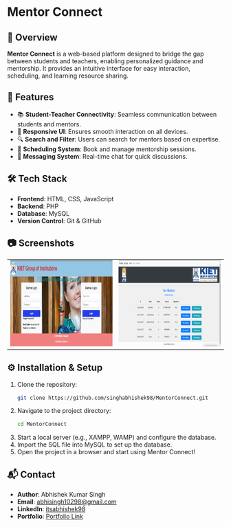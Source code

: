 # Mentor Connect

## 📌 Overview
**Mentor Connect** is a web-based platform designed to bridge the gap between students and teachers, enabling personalized guidance and mentorship. It provides an intuitive interface for easy interaction, scheduling, and learning resource sharing.

## 🚀 Features
- 📚 **Student-Teacher Connectivity**: Seamless communication between students and mentors.
- 🎨 **Responsive UI**: Ensures smooth interaction on all devices.
- 🔍 **Search and Filter**: Users can search for mentors based on expertise.
- 📅 **Scheduling System**: Book and manage mentorship sessions.
- 💬 **Messaging System**: Real-time chat for quick discussions.

## 🛠 Tech Stack
- **Frontend**: HTML, CSS, JavaScript
- **Backend**: PHP
- **Database**: MySQL
- **Version Control**: Git & GitHub

## 📷 Screenshots 
<div align="center">
  <table>
    <tr>
      <td><img src="https://github.com/singhabhishek98/MentorConnect/blob/main/Screen%20Shot/1.png" width="400" height="200" alt="Mentor Connect Homepage"></td>
      <td><img src="https://github.com/singhabhishek98/MentorConnect/blob/main/Screen%20Shot/4.png" width="400" height="200" alt="Mentor Connect Dashboard"></td>
    </tr>
  </table>
</div>

## ⚙️ Installation & Setup
1. Clone the repository:
   ```bash
   git clone https://github.com/singhabhishek98/MentorConnect.git
   ```
2. Navigate to the project directory:
   ```bash
   cd MentorConnect
   ```
3. Start a local server (e.g., XAMPP, WAMP) and configure the database.
4. Import the SQL file into MySQL to set up the database.
5. Open the project in a browser and start using Mentor Connect!


## 📬 Contact
- **Author**: Abhishek Kumar Singh  
- **Email**: [abhisingh10298@gmail.com](mailto:abhisingh10298@gmail.com)  
- **LinkedIn**: [itsabhishek98](https://www.linkedin.com/in/itsabhishek98/)  
- **Portfolio**: [Portfolio Link](https://port98.netlify.app/)
